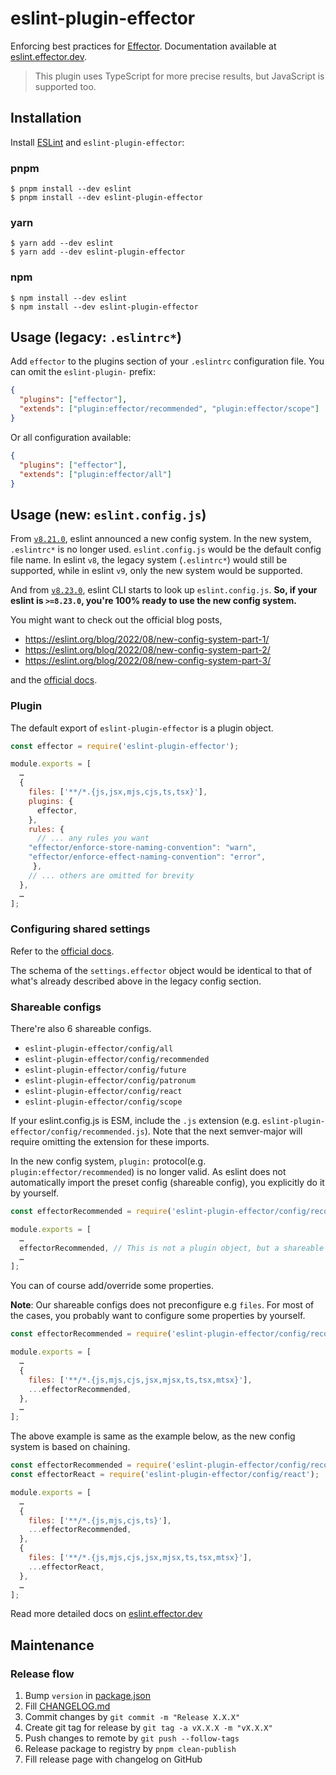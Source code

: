 # eslint-plugin-effector

Enforcing best practices for [Effector](http://effector.dev/). Documentation available at [eslint.effector.dev](https://eslint.effector.dev/).

> This plugin uses TypeScript for more precise results, but JavaScript is supported too.

## Installation

Install [ESLint](http://eslint.org) and `eslint-plugin-effector`:

### pnpm

```
$ pnpm install --dev eslint
$ pnpm install --dev eslint-plugin-effector
```

### yarn

```
$ yarn add --dev eslint
$ yarn add --dev eslint-plugin-effector
```

### npm

```
$ npm install --dev eslint
$ npm install --dev eslint-plugin-effector
```

## Usage (legacy: `.eslintrc*`)

Add `effector` to the plugins section of your `.eslintrc` configuration file. You can omit the `eslint-plugin-` prefix:

```json
{
  "plugins": ["effector"],
  "extends": ["plugin:effector/recommended", "plugin:effector/scope"]
}
```

Or all configuration available:

```json
{
  "plugins": ["effector"],
  "extends": ["plugin:effector/all"]
}
```

## Usage (new: `eslint.config.js`)

From [`v8.21.0`](https://github.com/eslint/eslint/releases/tag/v8.21.0), eslint announced a new config system.
In the new system, `.eslintrc*` is no longer used. `eslint.config.js` would be the default config file name.
In eslint `v8`, the legacy system (`.eslintrc*`) would still be supported, while in eslint `v9`, only the new system would be supported.

And from [`v8.23.0`](https://github.com/eslint/eslint/releases/tag/v8.23.0), eslint CLI starts to look up `eslint.config.js`.
**So, if your eslint is `>=8.23.0`, you're 100% ready to use the new config system.**

You might want to check out the official blog posts,

- <https://eslint.org/blog/2022/08/new-config-system-part-1/>
- <https://eslint.org/blog/2022/08/new-config-system-part-2/>
- <https://eslint.org/blog/2022/08/new-config-system-part-3/>

and the [official docs](https://eslint.org/docs/latest/user-guide/configuring/configuration-files-new).

### Plugin

The default export of `eslint-plugin-effector` is a plugin object.

```js
const effector = require('eslint-plugin-effector');

module.exports = [
  …
  {
    files: ['**/*.{js,jsx,mjs,cjs,ts,tsx}'],
    plugins: {
      effector,
    },
    rules: {
      // ... any rules you want
    "effector/enforce-store-naming-convention": "warn",
    "effector/enforce-effect-naming-convention": "error",
     },
    // ... others are omitted for brevity
  },
  …
];
```

### Configuring shared settings

Refer to the [official docs](https://eslint.org/docs/latest/user-guide/configuring/configuration-files-new#configuring-shared-settings).

The schema of the `settings.effector` object would be identical to that of what's already described above in the legacy config section.

### Shareable configs

There're also 6 shareable configs.

- `eslint-plugin-effector/config/all`
- `eslint-plugin-effector/config/recommended`
- `eslint-plugin-effector/config/future`
- `eslint-plugin-effector/config/patronum`
- `eslint-plugin-effector/config/react`
- `eslint-plugin-effector/config/scope`

If your eslint.config.js is ESM, include the `.js` extension (e.g. `eslint-plugin-effector/config/recommended.js`). Note that the next semver-major will require omitting the extension for these imports.

In the new config system, `plugin:` protocol(e.g. `plugin:effector/recommended`) is no longer valid.
As eslint does not automatically import the preset config (shareable config), you explicitly do it by yourself.

```js
const effectorRecommended = require('eslint-plugin-effector/config/recommended');

module.exports = [
  …
  effectorRecommended, // This is not a plugin object, but a shareable config object
  …
];
```

You can of course add/override some properties.

**Note**: Our shareable configs does not preconfigure e.g `files`.
For most of the cases, you probably want to configure some properties by yourself.

```js
const effectorRecommended = require('eslint-plugin-effector/config/recommended');

module.exports = [
  …
  {
    files: ['**/*.{js,mjs,cjs,jsx,mjsx,ts,tsx,mtsx}'],
    ...effectorRecommended,
  },
  …
];
```

The above example is same as the example below, as the new config system is based on chaining.

```js
const effectorRecommended = require('eslint-plugin-effector/config/recommended');
const effectorReact = require('eslint-plugin-effector/config/react');

module.exports = [
  …
  {
    files: ['**/*.{js,mjs,cjs,ts}'],
    ...effectorRecommended,
  },
  {
    files: ['**/*.{js,mjs,cjs,jsx,mjsx,ts,tsx,mtsx}'],
    ...effectorReact,
  },
  …
];
```

Read more detailed docs on [eslint.effector.dev](https://eslint.effector.dev/)

## Maintenance

### Release flow

1. Bump `version` in [package.json](package.json)
2. Fill [CHANGELOG.md](CHANGELOG.md)
3. Commit changes by `git commit -m "Release X.X.X"`
4. Create git tag for release by `git tag -a vX.X.X -m "vX.X.X"`
5. Push changes to remote by `git push --follow-tags`
6. Release package to registry by `pnpm clean-publish`
7. Fill release page with changelog on GitHub
